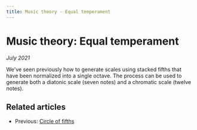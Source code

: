 ```yaml
---
title: Music theory - Equal temperament
---
```

<script src="Sound.js"></script>

# Music theory: Equal temperament

*July 2021*

<script>var d = 587.3295;</script>

We've seen previously how to generate scales using stacked fifths that have been normalized into a single octave. The process can be used to generate both a diatonic scale (seven notes) and a chromatic scale (twelve notes).

## Related articles

* Previous: [Circle of fifths](04-CircleOfFifths.html)
